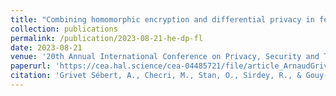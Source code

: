 ```yaml
---
title: "Combining homomorphic encryption and differential privacy in federated learning"
collection: publications
permalink: /publication/2023-08-21-he-dp-fl
date: 2023-08-21
venue: '20th Annual International Conference on Privacy, Security and Trust (PST)'
paperurl: 'https://cea.hal.science/cea-04485721/file/article_ArnaudGrivetSebert_combining_HE_and_DP____PST.pdf'
citation: 'Grivet Sébert, A., Checri, M., Stan, O., Sirdey, R., & Gouy-Pailler, C. (2023, August). Combining homomorphic encryption and differential privacy in federated learning. In 2023 20th Annual International Conference on Privacy, Security and Trust (PST) (pp. 1-7). IEEE.'
---
```

